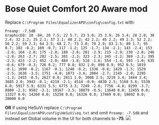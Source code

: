 # Bose Quiet Comfort 20 Aware mod
Replace `C:\Program Files\EqualizerAPO\config\config.txt` with:
```
Preamp: -7.5dB
GraphicEQ: 10 -84; 20 7.5; 22 5.7; 23 5.0; 25 3.9; 26 3.4; 28 2.8; 30 2.4; 32 2.2; 35 2.1; 37 2.1; 40 2.2; 42 2.2; 45 2.2; 49 2.3; 52 2.2; 56 2.2; 59 2.3; 64 2.5; 68 2.7; 73 3.0; 78 2.9; 83 2.5; 89 1.7; 95 0.7; 102 -0.2; 109 -0.7; 117 -1.2; 125 -1.7; 134 -2.1; 143 -2.4; 153 -2.6; 164 -2.8; 175 -2.8; 188 -2.8; 201 -2.9; 215 -2.9; 230 -2.8; 246 -2.8; 263 -2.7; 282 -2.5; 301 -2.3; 323 -2.3; 345 -2.2; 369 -2.2; 395 -2.3; 423 -2.2; 452 -2.0; 484 -1.8; 518 -1.6; 554 -1.4; 593 -1.0; 635 -0.6; 679 -0.3; 726 0.2; 777 0.8; 832 1.0; 890 0.9; 952 0.5; 1019 -0.1; 1090 -0.2; 1167 -0.1; 1248 -0.2; 1336 -0.8; 1429 -1.5; 1529 -2.5; 1636 -3.5; 1751 -4.0; 1873 -3.6; 2004 -2.7; 2145 -2.0; 2295 -1.3; 2455 -0.5; 2627 0.0; 2811 1.0; 3008 2.5; 3219 3.4; 3444 3.4; 3685 2.0; 3943 -0.1; 4219 -2.1; 4514 -0.9; 4830 2.5; 5168 5.6; 5530 6.0; 5917 5.9; 6331 5.5; 6775 3.3; 7249 -2.6; 7756 -4.8; 8299 -3.7; 8880 -2.3; 9502 -3.1; 10167 -3.5; 10879 -0.5; 11640 0.0; 12455 0.0; 13327 0.0; 14260 0.0; 15258 0.0; 16326 0.0; 17469 0.0; 18692 0.0; 20000 0.0
```
**OR** if using HeSuVi replace `C:\Program Files\EqualizerAPO\config\HeSuVi\eq.txt` and omit `Preamp: -7.5dB` and instead set Global volume in the UI for both channels to **-75**.
![](https://raw.githubusercontent.com/jaakkopasanen/AutoEq/master/results/Sonoma%20Model%20One/innerfidelity/onear/Bose%20Quiet%20Comfort%2020%20Aware%20mod/Bose%20Quiet%20Comfort%2020%20Aware%20mod.png)